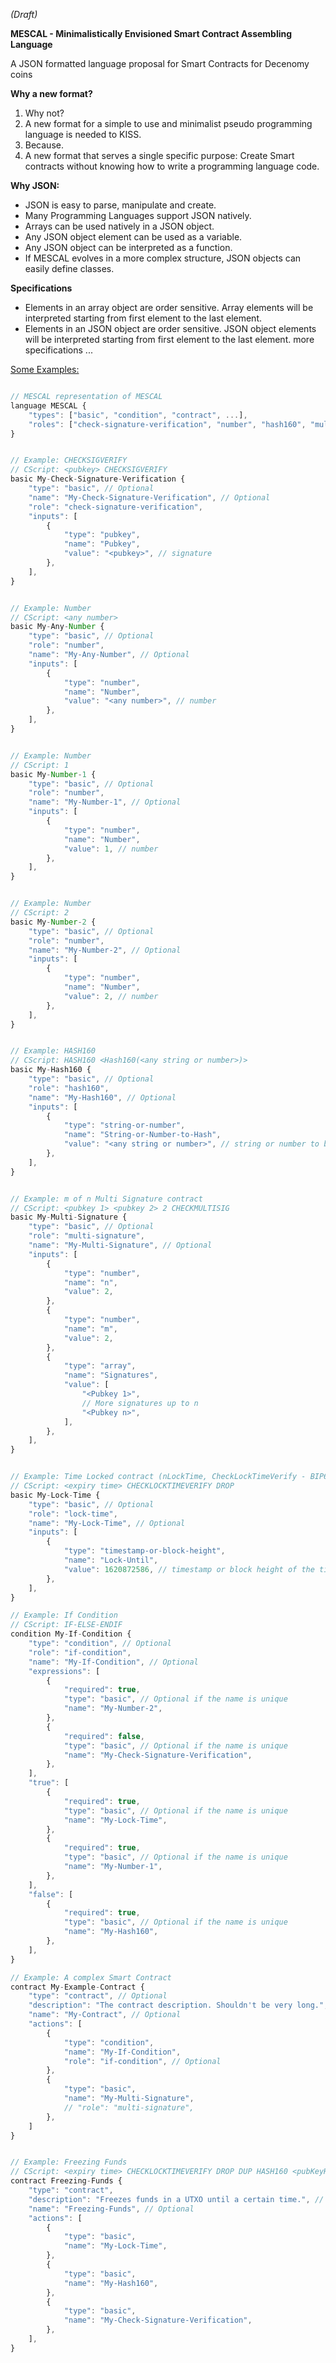 _(Draft)_

**MESCAL - Minimalistically Envisioned Smart Contract Assembling Language** 

A JSON formatted language proposal for Smart Contracts for Decenomy coins

**Why a new format?**
1. Why not?
2. A new format for a simple to use and minimalist pseudo programming language is needed to KISS.
3. Because.
4. A new format that serves a single specific purpose: Create Smart contracts without knowing how to write a programming language code.


**Why JSON:**
*   JSON is easy to parse, manipulate and create. 
*   Many Programming Languages support JSON natively. 
*   Arrays can be used natively in a JSON object.
*   Any JSON object element can be used as a variable.
*   Any JSON object can be interpreted as a function.
*   If MESCAL evolves in a more complex structure, JSON objects can easily define classes.

**Specifications**
*   Elements in an array object are order sensitive. Array elements will be interpreted starting from first element to the last element.
*   Elements in an JSON object are order sensitive. JSON object elements will be interpreted starting from first element to the last element.
more specifications ...


<span style="text-decoration:underline;">Some Examples:</span>


```Javascript

// MESCAL representation of MESCAL
language MESCAL {
    "types": ["basic", "condition", "contract", ...],
    "roles": ["check-signature-verification", "number", "hash160", "multi-signature", "lock-time", ...]
}


// Example: CHECKSIGVERIFY
// CScript: <pubkey> CHECKSIGVERIFY
basic My-Check-Signature-Verification {
    "type": "basic", // Optional
    "name": "My-Check-Signature-Verification", // Optional
    "role": "check-signature-verification",
    "inputs": [
        {
            "type": "pubkey",
            "name": "Pubkey",
            "value": "<pubkey>", // signature
        },
    ],
}


// Example: Number
// CScript: <any number>
basic My-Any-Number {
    "type": "basic", // Optional
    "role": "number",
    "name": "My-Any-Number", // Optional
    "inputs": [
        {
            "type": "number",
            "name": "Number",
            "value": "<any number>", // number
        },
    ],
}


// Example: Number
// CScript: 1
basic My-Number-1 {
    "type": "basic", // Optional
    "role": "number",
    "name": "My-Number-1", // Optional
    "inputs": [
        {
            "type": "number",
            "name": "Number",
            "value": 1, // number
        },
    ],
}


// Example: Number
// CScript: 2
basic My-Number-2 {
    "type": "basic", // Optional
    "role": "number",
    "name": "My-Number-2", // Optional
    "inputs": [
        {
            "type": "number",
            "name": "Number",
            "value": 2, // number
        },
    ],
}


// Example: HASH160
// CScript: HASH160 <Hash160(<any string or number>)>
basic My-Hash160 {
    "type": "basic", // Optional
    "role": "hash160",
    "name": "My-Hash160", // Optional
    "inputs": [
        {
            "type": "string-or-number",
            "name": "String-or-Number-to-Hash",
            "value": "<any string or number>", // string or number to be hashed
        },
    ],
}


// Example: m of n Multi Signature contract
// CScript: <pubkey 1> <pubkey 2> 2 CHECKMULTISIG
basic My-Multi-Signature {
    "type": "basic", // Optional
	"role": "multi-signature",
    "name": "My-Multi-Signature", // Optional
    "inputs": [
        {
            "type": "number",
            "name": "n",
            "value": 2,
        },
        {
            "type": "number",
            "name": "m",
            "value": 2,
        },
        {
            "type": "array",
            "name": "Signatures",
            "value": [
                "<Pubkey 1>",
                // More signatures up to n
                "<Pubkey n>",
            ],
        },
    ],
}


// Example: Time Locked contract (nLockTime, CheckLockTimeVerify - BIP65, "Relative locktime"/nSequence - BIP68/112/113, CheckSequenceVerify - BIP68/112/113)
// CScript: <expiry time> CHECKLOCKTIMEVERIFY DROP
basic My-Lock-Time {
    "type": "basic", // Optional
	"role": "lock-time",
    "name": "My-Lock-Time", // Optional
	"inputs": [
        {
            "type": "timestamp-or-block-height",
            "name": "Lock-Until",
            "value": 1620872586, // timestamp or block height of the time until the funds are kept locked
        },
    ],
}

// Example: If Condition
// CScript: IF-ELSE-ENDIF
condition My-If-Condition {
    "type": "condition", // Optional
    "role": "if-condition",
    "name": "My-If-Condition", // Optional
    "expressions": [
        {
            "required": true,
            "type": "basic", // Optional if the name is unique
            "name": "My-Number-2",
        },
        {
            "required": false,
            "type": "basic", // Optional if the name is unique
            "name": "My-Check-Signature-Verification",
        },
    ],
    "true": [
        {
            "required": true,
            "type": "basic", // Optional if the name is unique
            "name": "My-Lock-Time",
        },
        {
            "required": true,
            "type": "basic", // Optional if the name is unique
            "name": "My-Number-1",
        },
    ],
    "false": [
        {
            "required": true,
            "type": "basic", // Optional if the name is unique
            "name": "My-Hash160",
        },
    ],
}

// Example: A complex Smart Contract
contract My-Example-Contract {
    "type": "contract", // Optional
    "description": "The contract description. Shouldn't be very long.", // Optional
    "name": "My-Contract", // Optional
    "actions": [
        {
            "type": "condition",
            "name": "My-If-Condition",
            "role": "if-condition", // Optional
        },
        {
            "type": "basic",
            "name": "My-Multi-Signature",
            // "role": "multi-signature",
        },
    ]
}


// Example: Freezing Funds
// CScript: <expiry time> CHECKLOCKTIMEVERIFY DROP DUP HASH160 <pubKeyHash> EQUALVERIFY CHECKSIG
contract Freezing-Funds {
    "type": "contract",
    "description": "Freezes funds in a UTXO until a certain time.", // Optional
    "name": "Freezing-Funds", // Optional
    "actions": [
        {
            "type": "basic",
            "name": "My-Lock-Time",
        },
        {
            "type": "basic",
            "name": "My-Hash160",
        },
        {
            "type": "basic",
            "name": "My-Check-Signature-Verification",
        },
    ],
}

```
